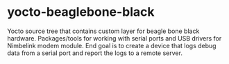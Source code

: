 # yocto-beaglebone-black
Yocto source tree that contains custom layer for beagle bone black hardware.  Packages/tools for working with serial ports and USB drivers for Nimbelink modem module.  End goal is to create a device that logs debug data from a serial port and report the logs to a remote server.
